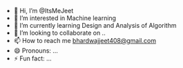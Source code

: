 - 👋 Hi, I’m @ItsMeJeet
- 👀 I’m interested in Machine learning
- 🌱 I’m currently learning Design and Analysis of Algorithm
- 💞️ I’m looking to collaborate on ..
- 📫 How to reach me bhardwajjeet408@gmail.com
- 😄 Pronouns: ...
- ⚡ Fun fact: ...

<!---
ItsMeJeet/ItsMeJeet is a ✨ special ✨ repository because its `README.md` (this file) appears on your GitHub profile.
You can click the Preview link to take a look at your changes.
--->
